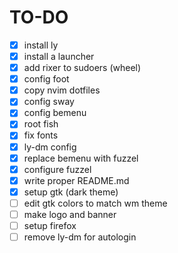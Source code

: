 # TO-DO
- [x] install ly
- [x] install a launcher
- [x] add rixer to sudoers (wheel)
- [x] config foot
- [x] copy nvim dotfiles
- [x] config sway
- [x] config bemenu
- [x] root fish
- [x] fix fonts
- [x] ly-dm config
- [x] replace bemenu with fuzzel
- [x] configure fuzzel
- [x] write proper README.md
- [x] setup gtk (dark theme)
- [ ] edit gtk colors to match wm theme
- [ ] make logo and banner
- [ ] setup firefox
- [ ] remove ly-dm for autologin
